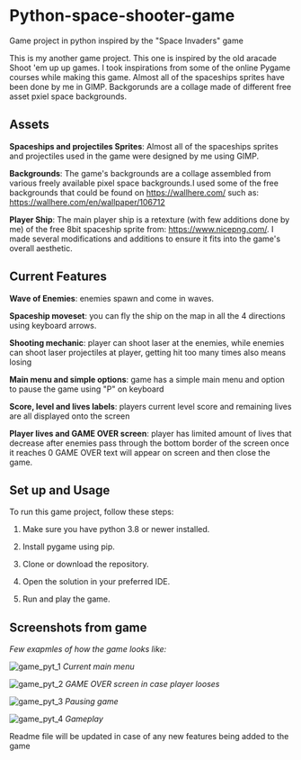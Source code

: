 # Python-space-shooter-game

Game project in python inspired by the "Space Invaders" game

This is my another game project. This one is inspired by the old aracade Shoot 'em up up games. I took inspirations from some of the online Pygame courses while making this game.
Almost all of the spaceships sprites have been done by me in GIMP. Backgorunds are a collage made of different free asset pxiel space backgrounds.

## Assets

**Spaceships and projectiles Sprites**: Almost all of the spaceships sprites and projectiles used in the game were designed by me using GIMP.

**Backgrounds**: The game's backgrounds are a collage assembled from various freely available pixel space backgrounds.I used some of the free backgrounds that could be found on https://wallhere.com/ such as: https://wallhere.com/en/wallpaper/106712

**Player Ship**: The main player ship is a retexture (with few additions done by me) of the free 8bit spaceship sprite from: https://www.nicepng.com/. I made several modifications and additions to ensure it fits into the game's overall aesthetic.

## Current Features

**Wave of Enemies**: enemies spawn and come in waves.

**Spaceship moveset**: you can fly the ship on the map in all the 4 directions using keyboard arrows.

**Shooting mechanic**: player can shoot laser at the enemies, while enemies can shoot laser projectiles at player, getting hit too many times also means losing

**Main menu and simple options**: game has a simple main menu and option to pause the game using "P" on keyboard

**Score, level and lives labels**: players current level score and remaining lives are all displayed onto the screen

**Player lives and GAME OVER screen**: player has limited amount of lives that decrease after enemies pass through the bottom border of the screen once it reaches 0 GAME OVER text will appear on screen and then close the game.

## Set up and Usage

To run this game project, follow these steps:

1. Make sure you have python 3.8 or newer installed.

2. Install pygame using pip.

3. Clone or download the repository.

4. Open the solution in your preferred IDE.

5. Run and play the game.


## Screenshots from game 

*Few exapmles of how the game looks like:*

![game_pyt_1](https://github.com/VeIskar/Python-space-shooter-game/assets/110427103/c8f3a47e-1ec5-46ac-be4a-4eb4e5819b18)
*Current main menu*


![game_pyt_2](https://github.com/VeIskar/Python-space-shooter-game/assets/110427103/651781a6-1ba3-4fe7-973c-5b0e7108cd7b)
*GAME OVER screen in case player looses*


![game_pyt_3](https://github.com/VeIskar/Python-space-shooter-game/assets/110427103/96bc9738-d8ae-4324-bc74-d24aa2ad7eed)
*Pausing game*


![game_pyt_4](https://github.com/VeIskar/Python-space-shooter-game/assets/110427103/e39b12cf-6567-4a53-aced-45ec15ad87d2)
*Gameplay*


Readme file will be updated in case of any new features being added to the game
